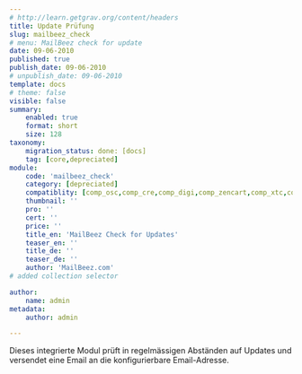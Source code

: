 ```yaml
---
# http://learn.getgrav.org/content/headers
title: Update Prüfung
slug: mailbeez_check
# menu: MailBeez check for update
date: 09-06-2010
published: true
publish_date: 09-06-2010
# unpublish_date: 09-06-2010
template: docs
# theme: false
visible: false
summary:
    enabled: true
    format: short
    size: 128
taxonomy:
    migration_status: done: [docs]
    tag: [core,depreciated]
module:
    code: 'mailbeez_check'
    category: [depreciated]
    compatiblity: [comp_osc,comp_cre,comp_digi,comp_zencart,comp_xtc,comp_gambio]
    thumbnail: ''
    pro: ''
    cert: ''
    price: ''
    title_en: 'MailBeez Check for Updates'
    teaser_en: ''
    title_de: ''
    teaser_de: ''
    author: 'MailBeez.com'
# added collection selector

author:
    name: admin
metadata:
    author: admin

---
```


Dieses integrierte Modul prüft in regelmässigen Abständen auf Updates und versendet eine Email an die konfigurierbare Email-Adresse.

